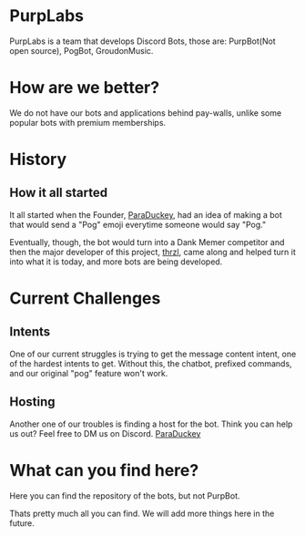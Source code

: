 # PurpLabs
PurpLabs is a team that develops Discord Bots, those are: PurpBot(Not open source), PogBot, GroudonMusic.
# How are we better?
We do not have our bots and applications behind pay-walls, unlike some popular bots with premium memberships.
# History
## How it all started
It all started when the Founder, [ParaDuckey](https://github.com/ParaDuckey), had an idea of making a bot that would send a "Pog" emoji everytime someone would say "Pog."

Eventually, though, the bot would turn into a Dank Memer competitor and then the major developer of this project, [thrzl](https://github.com/thrzl), came along and helped turn it into what it is today, and more bots are being developed.

# Current Challenges
## Intents
One of our current struggles is trying to get the message content intent, one of the hardest intents to get. Without this, the chatbot, prefixed commands, and our original "pog" feature won't work.

## Hosting
Another one of our troubles is finding a host for the bot. Think you can help us out? Feel free to DM us on Discord. [ParaDuckey](https://discord.com/user/839514280251359292)

# What can you find here?
Here you can find the repository of the bots, but not PurpBot.

Thats pretty much all you can find. We will add more things here in the future.
